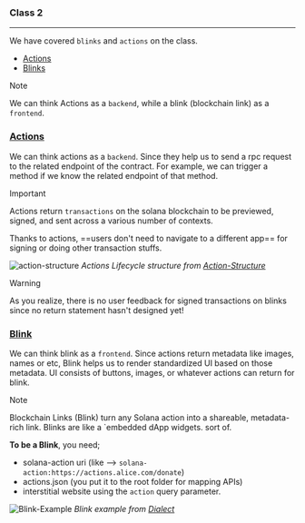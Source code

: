 ### Class 2

---

We have covered `blinks` and `actions` on the class.

- [Actions](#action)
- [Blinks](#blink)

> [!NOTE]
> We can think Actions as a `backend`, while a blink (blockchain link) as a `frontend`.

### [Actions](#action)

We can think actions as a `backend`. Since they help us to send a rpc request to the related endpoint of the contract. For example, we can trigger a method if we know the related endpoint of that method.

> [!IMPORTANT]
> Actions return `transactions` on the solana blockchain to be previewed, signed, and sent across a various number of contexts.

Thanks to actions, ==users don't need to navigate to a different app== for signing or doing other transaction stuffs.

![action-structure](./images/actions-structure.avif)
_Actions Lifecycle structure from [Action-Structure](https://docs.dialect.to/documentation/actions/specification/execution-and-lifecycle)_

> [!WARNING]
> As you realize, there is no user feedback for signed transactions on blinks since no return statement hasn't designed yet!

### [Blink](#blink)

We can think blink as a `frontend`. Since actions return metadata like images, names or etc, Blink helps us to render standardized UI based on those metadata. UI consists of buttons, images, or whatever actions can return for blink.

> [!NOTE]
> Blockchain Links (Blink) turn any Solana action into a shareable, metadata-rich link.
> Blinks are like a `embedded dApp widgets. sort of.

**To be a Blink**, you need;

- solana-action uri (like --> `solana-action:https://actions.alice.com/donate`)
- actions.json (you put it to the root folder for mapping APIs)
- interstitial website using the `action` query parameter.

![Blink-Example](./images/blink-example.avif)
_Blink example from [Dialect](https://docs.dialect.to/documentation/actions/specification/execution-and-lifecycle#execution)_
